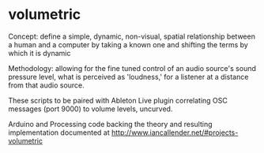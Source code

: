 # volumetric

Concept: define a simple, dynamic, non-visual, spatial relationship between a human and a computer by taking a known one and shifting the terms by which it is dynamic

Methodology: allowing for the fine tuned control of an audio source's sound pressure level, what is perceived as 'loudness,' for a listener at a distance from that audio source.

These scripts to be paired with Ableton Live plugin correlating OSC messages (port 9000) to volume levels, uncurved.

Arduino and Processing code backing the theory and resulting implementation documented at http://www.iancallender.net/#projects-volumetric
